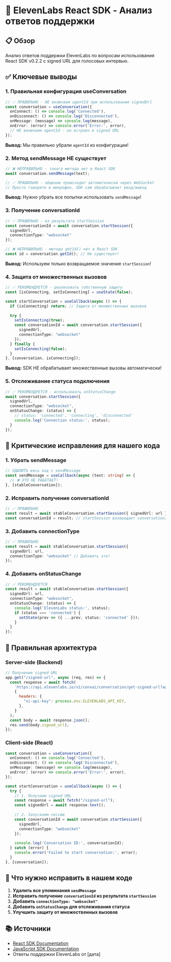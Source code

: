 # 🎤 ElevenLabs React SDK - Анализ ответов поддержки

## 📋 Обзор
Анализ ответов поддержки ElevenLabs по вопросам использования React SDK v0.2.2 с signed URL для голосовых интервью.

## ✅ Ключевые выводы

### 1. **Правильная конфигурация useConversation**
```typescript
// ✅ ПРАВИЛЬНО - НЕ включаем agentId при использовании signedUrl
const conversation = useConversation({
  onConnect: () => console.log('Connected'),
  onDisconnect: () => console.log('Disconnected'),
  onMessage: (message) => console.log(message),
  onError: (error) => console.error('Error:', error),
  // НЕ включаем agentId - он встроен в signed URL
});
```

**Вывод:** Мы правильно убрали `agentId` из конфигурации!

### 2. **Метод sendMessage НЕ существует**
```typescript
// ❌ НЕПРАВИЛЬНО - такого метода нет в React SDK
await conversation.sendMessage(text);

// ✅ ПРАВИЛЬНО - общение происходит автоматически через WebSocket
// Просто говорите в микрофон, SDK сам обрабатывает ввод/вывод
```

**Вывод:** Нужно убрать все попытки использовать `sendMessage`!

### 3. **Получение conversationId**
```typescript
// ✅ ПРАВИЛЬНО - из результата startSession
const conversationId = await conversation.startSession({
  signedUrl,
  connectionType: "websocket"
});

// ❌ НЕПРАВИЛЬНО - метода getId() нет в React SDK
const id = conversation.getId(); // Не существует!
```

**Вывод:** Используем только возвращаемое значение `startSession`!

### 4. **Защита от множественных вызовов**
```typescript
// ✅ РЕКОМЕНДУЕТСЯ - реализовать собственную защиту
const [isConnecting, setIsConnecting] = useState(false);

const startConversation = useCallback(async () => {
  if (isConnecting) return; // Защита от множественных вызовов
  
  try {
    setIsConnecting(true);
    const conversationId = await conversation.startSession({
      signedUrl,
      connectionType: "websocket"
    });
  } finally {
    setIsConnecting(false);
  }
}, [conversation, isConnecting]);
```

**Вывод:** SDK НЕ обрабатывает множественные вызовы автоматически!

### 5. **Отслеживание статуса подключения**
```typescript
// ✅ РЕКОМЕНДУЕТСЯ - использовать onStatusChange
await conversation.startSession({
  signedUrl,
  connectionType: "websocket",
  onStatusChange: (status) => {
    // status: 'connected', 'connecting', 'disconnected'
    console.log('Connection status:', status);
  }
});
```

## 🚨 Критические исправления для нашего кода

### 1. **Убрать sendMessage**
```typescript
// УДАЛИТЬ весь код с sendMessage
const sendMessage = useCallback(async (text: string) => {
  // ❌ ЭТО НЕ РАБОТАЕТ!
}, [stableConversation]);
```

### 2. **Исправить получение conversationId**
```typescript
// ✅ ПРАВИЛЬНО
const result = await stableConversation.startSession({ signedUrl: url });
const conversationId = result; // startSession возвращает conversationId напрямую
```

### 3. **Добавить connectionType**
```typescript
// ✅ ПРАВИЛЬНО
const result = await stableConversation.startSession({ 
  signedUrl: url,
  connectionType: "websocket" // Добавить это!
});
```

### 4. **Добавить onStatusChange**
```typescript
// ✅ РЕКОМЕНДУЕТСЯ
const result = await stableConversation.startSession({ 
  signedUrl: url,
  connectionType: "websocket",
  onStatusChange: (status) => {
    console.log('ElevenLabs status:', status);
    if (status === 'connected') {
      setState(prev => ({ ...prev, status: 'connected' }));
    }
  }
});
```

## 📝 Правильная архитектура

### Server-side (Backend)
```javascript
// Получение signed URL
app.get("/signed-url", async (req, res) => {
  const response = await fetch(
    `https://api.elevenlabs.io/v1/convai/conversation/get-signed-url?agent_id=${process.env.AGENT_ID}`,
    {
      headers: {
        "xi-api-key": process.env.ELEVENLABS_API_KEY,
      },
    }
  );
  const body = await response.json();
  res.send(body.signed_url);
});
```

### Client-side (React)
```typescript
const conversation = useConversation({
  onConnect: () => console.log('Connected'),
  onDisconnect: () => console.log('Disconnected'),
  onMessage: (message) => console.log(message),
  onError: (error) => console.error('Error:', error),
});

const startConversation = useCallback(async () => {
  try {
    // 1. Получаем signed URL
    const response = await fetch("/signed-url");
    const signedUrl = await response.text();
    
    // 2. Запускаем сессию
    const conversationId = await conversation.startSession({
      signedUrl,
      connectionType: "websocket"
    });
    
    console.log('Conversation ID:', conversationId);
  } catch (error) {
    console.error('Failed to start conversation:', error);
  }
}, [conversation]);
```

## 🎯 Что нужно исправить в нашем коде

1. **Удалить все упоминания `sendMessage`**
2. **Исправить получение `conversationId` из результата `startSession`**
3. **Добавить `connectionType: "websocket"`**
4. **Добавить `onStatusChange` для отслеживания статуса**
5. **Улучшить защиту от множественных вызовов**

## 📚 Источники
- [React SDK Documentation](https://elevenlabs.io/docs/conversational-ai/libraries/react)
- [JavaScript SDK Documentation](https://elevenlabs.io/docs/conversational-ai/libraries/java-script)
- Ответы поддержки ElevenLabs от [дата] 